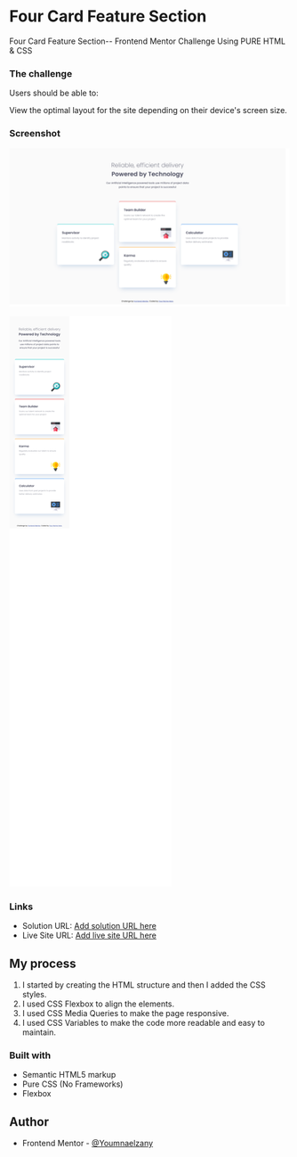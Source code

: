 # Four Card Feature Section
Four Card Feature Section-- Frontend Mentor Challenge Using PURE HTML & CSS

### The challenge

Users should be able to:

View the optimal layout for the site depending on their device's screen size.

### Screenshot

![](./screenshot/Screenshot%202023-11-03%20at%2019-21-43%20Frontend%20Mentor%20Four%20card%20feature%20section.png)

![](./screenshot/Screenshot%202023-11-03%20at%2019-22-24%20Frontend%20Mentor%20Four%20card%20feature%20section.png)

### Links

- Solution URL: [Add solution URL here](https://your-solution-url.com)
- Live Site URL: [Add live site URL here](https://your-live-site-url.com)


## My process
1. I started by creating the HTML structure and then I added the CSS styles.
2. I used CSS Flexbox to align the elements.
3. I used CSS Media Queries to make the page responsive.
4. I used CSS Variables to make the code more readable and easy to maintain.

### Built with

- Semantic HTML5 markup
- Pure CSS  (No Frameworks)
- Flexbox

## Author

- Frontend Mentor - [@Youmnaelzany](https://www.frontendmentor.io/profile/Youmnaelzany)
